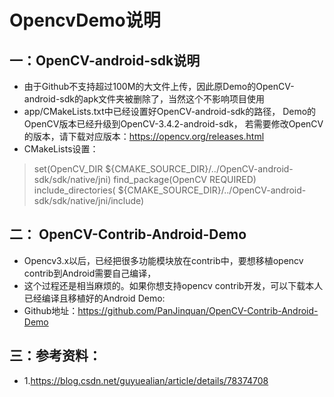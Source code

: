 # OpencvDemo说明
## 一：OpenCV-android-sdk说明
- 由于Github不支持超过100M的大文件上传，因此原Demo的OpenCV-android-sdk的apk文件夹被删除了，当然这个不影响项目使用
- app/CMakeLists.txt中已经设置好OpenCV-android-sdk的路径， Demo的OpenCV版本已经升级到OpenCV-3.4.2-android-sdk，
若需要修改OpenCV的版本，请下载对应版本：https://opencv.org/releases.html 
- CMakeLists设置：
> set(OpenCV_DIR ${CMAKE_SOURCE_DIR}/../OpenCV-android-sdk/sdk/native/jni) 
> find_package(OpenCV REQUIRED)   
> include_directories( ${CMAKE_SOURCE_DIR}/../OpenCV-android-sdk/sdk/native/jni/include) 
## 二： OpenCV-Contrib-Android-Demo
- Opencv3.x以后，已经把很多功能模块放在contrib中，要想移植opencv contrib到Android需要自己编译，
- 这个过程还是相当麻烦的。如果你想支持opencv contrib开发，可以下载本人已经编译且移植好的Android Demo:
- Github地址：https://github.com/PanJinquan/OpenCV-Contrib-Android-Demo

## 三：参考资料：
- 1.https://blog.csdn.net/guyuealian/article/details/78374708
